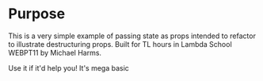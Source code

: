 # Purpose

This is a very simple example of passing state as props intended to refactor to illustrate destructuring props. Built for TL hours in Lambda School WEBPT11 by Michael Harms.

Use it if it'd help you! It's mega basic
